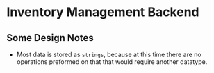 # Inventory Management Backend

## Some Design Notes
- Most data is stored as `strings`, because at this time there are no operations preformed on that that would require another datatype. 